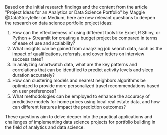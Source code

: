 Based on the initial research findings and the content from the article "Project Ideas for an Analytics or Data Science Portfolio" by Maggie @DataStoryteller on Medium, here are new relevant questions to deepen the research on data science portfolio project ideas:

1. How can the effectiveness of using different tools like Excel, R Shiny, or Python + Streamlit for creating a budget project be compared in terms of ease of use and scalability?
2. What insights can be gained from analyzing job search data, such as the impact of qualifications, referrals, and cover letters on interview success rates?
3. In analyzing smartwatch data, what are the key patterns and correlations that can be identified to predict activity levels and sleep duration accurately?
4. How can clustering models and nearest neighbors algorithms be optimized to provide more personalized travel recommendations based on user preferences?
5. What methodologies can be employed to enhance the accuracy of predictive models for home prices using local real estate data, and how can different features impact the prediction outcomes?

These questions aim to delve deeper into the practical applications and challenges of implementing data science projects for portfolio building in the field of analytics and data science.